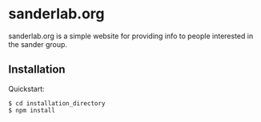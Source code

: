 # sanderlab.org

sanderlab.org is a simple website for providing info to people interested in the sander group.

## Installation

Quickstart:

```
$ cd installation_directory
$ npm install
```



